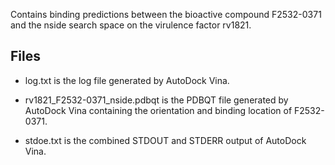 Contains binding predictions between the bioactive compound F2532-0371 and the nside search space on the virulence factor rv1821.

## Files

- log.txt is the log file generated by AutoDock Vina.

- rv1821_F2532-0371_nside.pdbqt is the PDBQT file generated by AutoDock Vina containing the orientation and binding location of F2532-0371.

- stdoe.txt is the combined STDOUT and STDERR output of AutoDock Vina.

